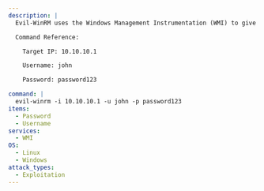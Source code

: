 ```yaml
---
description: |
  Evil-WinRM uses the Windows Management Instrumentation (WMI) to give you an interactive shell on the Windows host.

  Command Reference:

  	Target IP: 10.10.10.1

  	Username: john

  	Password: password123

command: |
  evil-winrm -i 10.10.10.1 -u john -p password123
items:
  - Password
  - Username
services:
  - WMI
OS:
  - Linux
  - Windows
attack_types:
  - Exploitation
---
```

